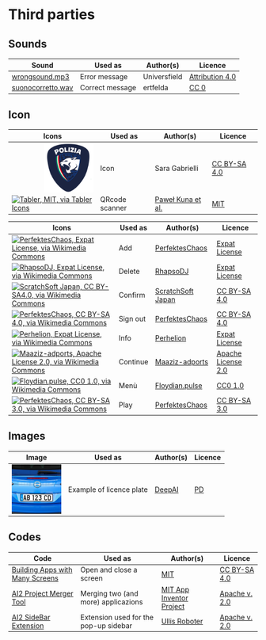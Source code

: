 # Third parties

## Sounds

| Sound | Used as | Author(s) | Licence |
| ----- | ------- | --------- | ------- |
| [wrongsound.mp3](https://freesound.org/s/730120/) | Error message | Universfield | [Attribution 4.0](https://creativecommons.org/licenses/by/4.0/) | si |
| [suonocorretto.wav](https://freesound.org/s/243701/) | Correct message |ertfelda | [CC 0](https://creativecommons.org/publicdomain/zero/1.0/) | si |

## Icon

| Icons | Used as | Author(s) | Licence |
| ----- | ------- | --------- | ------- |
| <a href="../code/qrcode/logo.svg"><img align="right" width="100" height="100" alt="GNU General Public License v. 3" src="../code/qrcode/logo.svg"></a> | Icon | Sara Gabrielli | [CC BY-SA 4.0](https://creativecommons.org/licenses/by-sa/4.0/) |
| [![Tabler, MIT, via Tabler Icons](https://upload.wikimedia.org/wikipedia/commons/thumb/3/35/Tabler-icons_qrcode.svg/100px-Tabler-icons_qrcode.svg.png)](https://tabler.io/icons/icon/qrcode) | QRcode scanner |  [Paweł Kuna et al.](https://github.com/tabler/tabler-icons) | [MIT](https://github.com/aws/mit-0) |

| Icons | Used as | Author(s) | Licence |
| ----- | ------- | --------- | ------- |
| [![PerfektesChaos, Expat License, via Wikimedia Commons](https://upload.wikimedia.org/wikipedia/commons/thumb/0/06/OOjs_UI_icon_add.svg/100px-OOjs_UI_icon_add.svg.png)](https://commons.wikimedia.org/wiki/File:OOjs_UI_icon_add.svg) | Add | [PerfektesChaos](https://commons.wikimedia.org/wiki/User:PerfektesChaos) | [Expat License](https://commons.wikimedia.org/wiki/Category:Expat/MIT_License) |
| [![RhapsoDJ, Expat License, via Wikimedia Commons](https://upload.wikimedia.org/wikipedia/commons/thumb/9/9a/Icons8_flat_delete.svg/100px-Icons8_flat_delete.svg.png)](https://commons.wikimedia.org/wiki/File:Icons8_flat_delete.svg) | Delete | [RhapsoDJ](https://commons.wikimedia.org/wiki/User:RhapsoDJ) | [Expat License](https://commons.wikimedia.org/wiki/Category:Expat/MIT_License) |
| [![ScratchSoft Japan, CC BY-SA4.0, via Wikimedia Commons](https://upload.wikimedia.org/wikipedia/commons/thumb/2/25/Build_list_bullet_leaked.svg/100px-Build_list_bullet_leaked.svg.png)](https://commons.wikimedia.org/wiki/File:Build_list_bullet_leaked.svg) | Confirm | [ScratchSoft Japan](https://commons.wikimedia.org/wiki/User_talk:ScratchSoft_Japan) | [CC BY-SA 4.0](https://creativecommons.org/licenses/by-sa/4.0/) |
| [![PerfektesChaos, CC BY-SA 4.0, via Wikimedia Commons](https://upload.wikimedia.org/wikipedia/commons/thumb/8/8a/OOjs_UI_icon_logOut-ltr.svg/100px-OOjs_UI_icon_logOut-ltr.svg.png)](https://commons.wikimedia.org/wiki/File:OOjs_UI_icon_logOut-ltr.svg) | Sign out | [PerfektesChaos](https://commons.wikimedia.org/wiki/User:PerfektesChaos) | [CC BY-SA 4.0](https://creativecommons.org/licenses/by-sa/4.0/) |
| [![Perhelion, Expat License, via Wikimedia Commons](https://upload.wikimedia.org/wikipedia/commons/thumb/f/fd/OOjs_UI_icon_helpNotice-ltr.svg/100px-OOjs_UI_icon_helpNotice-ltr.svg.png)](https://commons.wikimedia.org/wiki/File:OOjs_UI_icon_helpNotice-ltr.svg) | Info | [Perhelion](https://commons.wikimedia.org/wiki/User:Perhelion) | [Expat License](https://commons.wikimedia.org/wiki/Category:Expat/MIT_License) |
| [![Maaziz-adports, Apache License 2.0, via Wikimedia Commons](https://upload.wikimedia.org/wikipedia/commons/thumb/9/95/Arrow-right-double-fill.svg/100px-Arrow-right-double-fill.svg.png)](https://commons.wikimedia.org/wiki/File:Arrow-right-double-fill.svg) | Continue | [Maaziz-adports](https://commons.wikimedia.org/w/index.php?title=User:Maaziz-adports&action=edit&redlink=1) | [Apache License 2.0](https://en.wikipedia.org/wiki/Apache_License) |
| [![Floydian.pulse, CC0 1.0, via Wikimedia Commons](https://upload.wikimedia.org/wikipedia/commons/thumb/8/81/Hamburger-.svg/100px-Hamburger-.svg.png)](https://commons.wikimedia.org/wiki/File:Hamburger-.svg) | Menù | [Floydian.pulse](https://commons.wikimedia.org/w/index.php?title=User:Floydian.pulse&action=edit&redlink=1) | [CC0 1.0](https://creativecommons.org/publicdomain/zero/1.0/deed.en) |
| [![PerfektesChaos, CC BY-SA 3.0, via Wikimedia Commons](https://upload.wikimedia.org/wikipedia/commons/thumb/6/64/OOjs_UI_icon_play-ltr.svg/100px-OOjs_UI_icon_play-ltr.svg.png)](https://commons.wikimedia.org/wiki/File:OOjs_UI_icon_play-ltr.svg) | Play | [PerfektesChaos](https://commons.wikimedia.org/wiki/User:PerfektesChaos) | [CC BY-SA 3.0](https://creativecommons.org/licenses/by-sa/3.0/deed.en) |

## Images
| Image | Used as | Author(s) | Licence |
| ----- | ------- | --------- | ------- |
| <a href="../code/images/plate_AB123CD.jpg"><img align="right" width="100" height="100" alt="GNU General Public License v. 3" src="../code/images/plate_AB123CD.jpg"></a> | Example of licence plate | [DeepAI](https://deepai.org/) | [PD](https://deepai.org/terms-of-service/terms-of-service) |  

## Codes

| Code | Used as | Author(s) | Licence |
| ----- | ------- | -------- | ------- |
| [Building Apps with Many Screens](https://ai2.appinventor.mit.edu/reference/other/manyscreens.html) | Open and close a screen | [MIT](https://web.mit.edu/) | [CC BY-SA 4.0](https://creativecommons.org/licenses/by-sa/4.0/) |
| [AI2 Project Merger Tool](https://github.com/mit-cml/appinventor-sources/raw/refs/heads/master/appinventor/aimerger/AI2MergerApp.jar) | Merging two (and more) applicazions | [ MIT App Inventor Project](https://github.com/mit-cml) | [Apache v. 2.0](https://www.apache.org/licenses/LICENSE-2.0) |
|[AI2 SideBar Extension](https://ullisroboterseite.de/android-AI2-SideBar-en.html) | Extension used for the pop-up sidebar | [Ullis Roboter](https://ullisroboterseite.de/index.html) | [Apache v. 2.0](https://www.apache.org/licenses/LICENSE-2.0)
